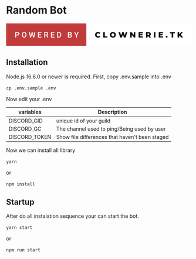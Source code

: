 # Random Bot 

[![forthebadge](./md/powered-by-clownerie.tk.svg)](https://forthebadge.com)

## Installation 

Node.js 16.6.0 or newer is required.
First, copy .env.sample into .env

```shell
cp .env.sample .env
```
Now edit your .env

| variables | Description |
| --- | --- |
| DISCORD_GID | unique id of your guild |
| DISCORD_GC | The channel used to ping/Being used by user |
| DISCORD_TOKEN | Show file differences that haven't been staged |

Now we can install all library
```
yarn 
```
or
```
npm install
```

## Startup
After do all instalation sequence your can start the bot.

```
yarn start
```
or
```
npm run start
```